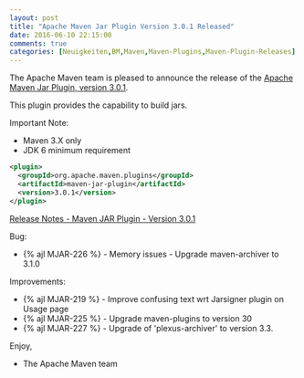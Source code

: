 ```yaml
---
layout: post
title: "Apache Maven Jar Plugin Version 3.0.1 Released"
date: 2016-06-10 22:15:00
comments: true
categories: [Neuigkeiten,BM,Maven,Maven-Plugins,Maven-Plugin-Releases]
---
```

The Apache Maven team is pleased to announce the release of the 
[Apache Maven Jar Plugin, version 3.0.1](http://maven.apache.org/plugins/maven-jar-plugin/).

This plugin provides the capability to build jars.

Important Note: 

 * Maven 3.X only
 * JDK 6 minimum requirement


``` xml
<plugin>
  <groupId>org.apache.maven.plugins</groupId>
  <artifactId>maven-jar-plugin</artifactId>
  <version>3.0.1</version>
</plugin>
```

<!-- more -->

[Release Notes - Maven JAR Plugin - Version 3.0.1](https://issues.apache.org/jira/secure/ReleaseNote.jspa?projectId=12317526&version=12335708)

Bug:

 * {% ajl MJAR-226 %} - Memory issues - Upgrade maven-archiver to 3.1.0

Improvements:

 * {% ajl MJAR-219 %} - Improve confusing text wrt Jarsigner plugin on Usage page
 * {% ajl MJAR-225 %} - Upgrade maven-plugins to version 30
 * {% ajl MJAR-227 %} - Upgrade of 'plexus-archiver' to version 3.3.

Enjoy,

- The Apache Maven team

